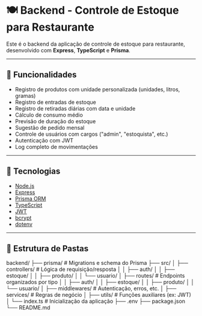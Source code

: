 # 🍽️ Backend - Controle de Estoque para Restaurante

Este é o backend da aplicação de controle de estoque para restaurante, desenvolvido com **Express**, **TypeScript** e **Prisma**.

---

## 🚀 Funcionalidades

- Registro de produtos com unidade personalizada (unidades, litros, gramas)
- Registro de entradas de estoque
- Registro de retiradas diárias com data e unidade
- Cálculo de consumo médio
- Previsão de duração do estoque
- Sugestão de pedido mensal
- Controle de usuários com cargos ("admin", "estoquista", etc.)
- Autenticação com JWT
- Log completo de movimentações

---

## 🧱 Tecnologias

- [Node.js](https://nodejs.org/)
- [Express](https://expressjs.com/)
- [Prisma ORM](https://www.prisma.io/)
- [TypeScript](https://www.typescriptlang.org/)
- [JWT](https://jwt.io/)
- [bcrypt](https://www.npmjs.com/package/bcrypt)
- [dotenv](https://www.npmjs.com/package/dotenv)

---

## 📁 Estrutura de Pastas

backend/
├── prisma/ # Migrations e schema do Prisma
├── src/
│ ├── controllers/ # Lógica de requisição/resposta
│ │ ├── auth/
│ │ ├── estoque/
│ │ ├── produto/
│ │ └── usuario/
│ ├── routes/ # Endpoints organizados por tipo
│ │ ├── auth/
│ │ ├── estoque/
│ │ ├── produto/
│ │ └── usuario/
│ ├── middlewares/ # Autenticação, erros, etc.
│ ├── services/ # Regras de negócio
│ ├── utils/ # Funções auxiliares (ex: JWT)
│ └── index.ts # Inicialização da aplicação
├── .env
├── package.json
└── README.md


<!--
🛡️ Autenticação

Este projeto utiliza JWT (JSON Web Token) para autenticação de usuários. 
A geração e verificação dos tokens é realizada no arquivo `src/utils/token.ts`.
-->